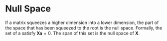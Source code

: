 # Null Space

If a matrix squeezes a higher dimension into a lower dimension, the part of the space that has been squeezed to the root is the null space.
Formally, the set of a satisfy $\mathbf{Xa}=0$.
The span of this set is the null space of $\mathbf{X}$.
